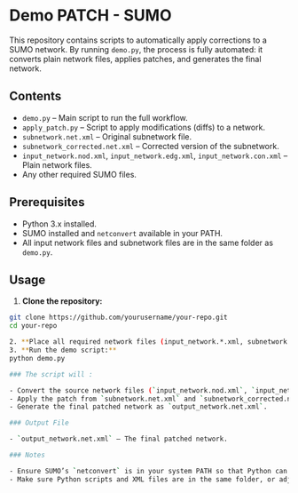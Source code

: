 # Demo PATCH - SUMO

This repository contains scripts to automatically apply corrections to a SUMO network. By running `demo.py`, the process is fully automated: it converts plain network files, applies patches, and generates the final network.

## Contents

- `demo.py` – Main script to run the full workflow.
- `apply_patch.py` – Script to apply modifications (diffs) to a network.
- `subnetwork.net.xml` – Original subnetwork file.
- `subnetwork_corrected.net.xml` – Corrected version of the subnetwork.
- `input_network.nod.xml`, `input_network.edg.xml`, `input_network.con.xml` – Plain network files.
- Any other required SUMO files.

## Prerequisites

- Python 3.x installed.
- SUMO installed and `netconvert` available in your PATH.
- All input network files and subnetwork files are in the same folder as `demo.py`.

## Usage

1. **Clone the repository:**

```bash
git clone https://github.com/yourusername/your-repo.git
cd your-repo

2. **Place all required network files (input_network.*.xml, subnetwork.net.xml, subnetwork_corrected.net.xml) in the same folder as demo.py**
3. **Run the demo script:**
python demo.py

### The script will :

- Convert the source network files (`input_network.nod.xml`, `input_network.edg.xml`, `input_network.con.xml`) into `input_network.net.xml` using SUMO’s `netconvert`.
- Apply the patch from `subnetwork.net.xml` and `subnetwork_corrected.net.xml` using `apply_patch.py`.
- Generate the final patched network as `output_network.net.xml`.

### Output File

- `output_network.net.xml` – The final patched network.

### Notes

- Ensure SUMO’s `netconvert` is in your system PATH so that Python can call it from `demo.py`.
- Make sure Python scripts and XML files are in the same folder, or adjust the paths in `demo.py` accordingly.

